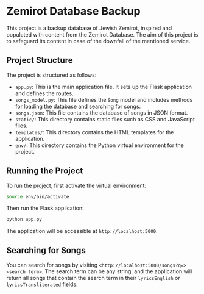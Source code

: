 # Zemirot Database Backup

This project is a backup database of Jewish Zemirot, inspired and populated with content from the Zemirot Database. The aim of this project is to safeguard its content in case of the downfall of the mentioned service.

## Project Structure

The project is structured as follows:

- `app.py`: This is the main application file. It sets up the Flask application and defines the routes.
- `songs_model.py`: This file defines the `Song` model and includes methods for loading the database and searching for songs.
- `songs.json`: This file contains the database of songs in JSON format.
- `static/`: This directory contains static files such as CSS and JavaScript files.
- `templates/`: This directory contains the HTML templates for the application.
- `env/`: This directory contains the Python virtual environment for the project.

## Running the Project

To run the project, first activate the virtual environment:

```sh
source env/bin/activate
```

Then run the Flask application:

```sh
python app.py
```

The application will be accessible at `http://localhost:5000`.

## Searching for Songs

You can search for songs by visiting `<http://localhost:5000/songs?q=><search term>`. The search term can be any string, and the application will return all songs that contain the search term in their `lyricsEnglish` or `lyricsTransliterated` fields.
